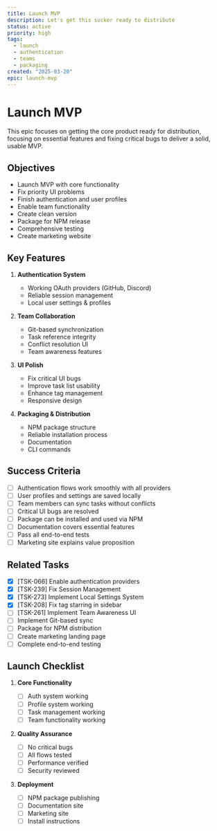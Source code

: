 ```yaml
---
title: Launch MVP
description: Let's get this sucker ready to distribute
status: active
priority: high
tags:
  - launch
  - authentication
  - teams
  - packaging
created: "2025-03-20"
epic: launch-mvp
---
```


# Launch MVP

This epic focuses on getting the core product ready for distribution, focusing on essential features and fixing critical bugs to deliver a solid, usable MVP.

## Objectives

- Launch MVP with core functionality
- Fix priority UI problems
- Finish authentication and user profiles
- Enable team functionality
- Create clean version
- Package for NPM release
- Comprehensive testing
- Create marketing website

## Key Features

1. **Authentication System**

   - Working OAuth providers (GitHub, Discord)
   - Reliable session management
   - Local user settings & profiles

2. **Team Collaboration**

   - Git-based synchronization
   - Task reference integrity
   - Conflict resolution UI
   - Team awareness features

3. **UI Polish**

   - Fix critical UI bugs
   - Improve task list usability
   - Enhance tag management
   - Responsive design

4. **Packaging & Distribution**
   - NPM package structure
   - Reliable installation process
   - Documentation
   - CLI commands

## Success Criteria

- [ ] Authentication flows work smoothly with all providers
- [ ] User profiles and settings are saved locally
- [ ] Team members can sync tasks without conflicts
- [ ] Critical UI bugs are resolved
- [ ] Package can be installed and used via NPM
- [ ] Documentation covers essential features
- [ ] Pass all end-to-end tests
- [ ] Marketing site explains value proposition

## Related Tasks

- [x] [TSK-066] Enable authentication providers
- [x] [TSK-239] Fix Session Management
- [x] [TSK-273] Implement Local Settings System
- [x] [TSK-208] Fix tag starring in sidebar
- [ ] [TSK-261] Implement Team Awareness UI
- [ ] Implement Git-based sync
- [ ] Package for NPM distribution
- [ ] Create marketing landing page
- [ ] Complete end-to-end testing

## Launch Checklist

1. **Core Functionality**

   - [ ] Auth system working
   - [ ] Profile system working
   - [ ] Task management working
   - [ ] Team functionality working

2. **Quality Assurance**

   - [ ] No critical bugs
   - [ ] All flows tested
   - [ ] Performance verified
   - [ ] Security reviewed

3. **Deployment**
   - [ ] NPM package publishing
   - [ ] Documentation site
   - [ ] Marketing site
   - [ ] Install instructions
